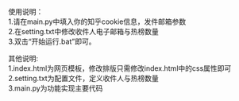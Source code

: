 使用说明：  
1.请在main.py中填入你的知乎cookie信息，发件邮箱参数  
2.在setting.txt中修改收件人电子邮箱与热榜数量  
3.双击“开始运行.bat”即可。  

其他说明:  
1.index.html为网页模板，修改排版只需修改index.html中的css属性即可  
2.setting.txt为配置文件，定义收件人与热榜数量  
3.main.py为功能实现主要代码  
